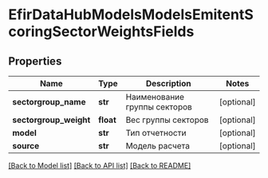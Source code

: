 # EfirDataHubModelsModelsEmitentScoringSectorWeightsFields

## Properties
Name | Type | Description | Notes
------------ | ------------- | ------------- | -------------
**sectorgroup_name** | **str** | Наименование группы секторов | [optional] 
**sectorgroup_weight** | **float** | Вес группы секторов | [optional] 
**model** | **str** | Тип отчетности | [optional] 
**source** | **str** | Модель расчета | [optional] 

[[Back to Model list]](../README.md#documentation-for-models) [[Back to API list]](../README.md#documentation-for-api-endpoints) [[Back to README]](../README.md)

